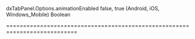 <!--id-->dxTabPanel.Options.animationEnabled<!--/id-->
<!--merge--><!--/merge-->
<!--default-->false, true (Android, iOS, Windows_Mobile)<!--/default-->
<!--type-->Boolean<!--/type-->
===========================================================================
